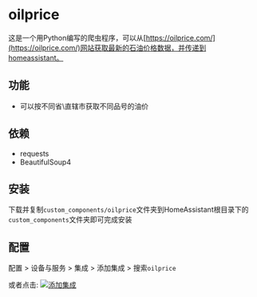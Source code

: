 # oilprice

这是一个用Python编写的爬虫程序，可以从[https://oilprice.com/](https://oilprice.com/)网站获取最新的石油价格数据，并传递到homeassistant。

## 功能

- 可以按不同省\直辖市获取不同品号的油价

## 依赖

- requests
- BeautifulSoup4

## 安装
下载并复制`custom_components/oilprice`文件夹到HomeAssistant根目录下的`custom_components`文件夹即可完成安装

## 配置

配置 > 设备与服务 >  集成 >  添加集成 > 搜索`oilprice`

或者点击: [![添加集成](https://my.home-assistant.io/badges/config_flow_start.svg)](https://my.home-assistant.io/redirect/config_flow_start?domain=oilprice)



